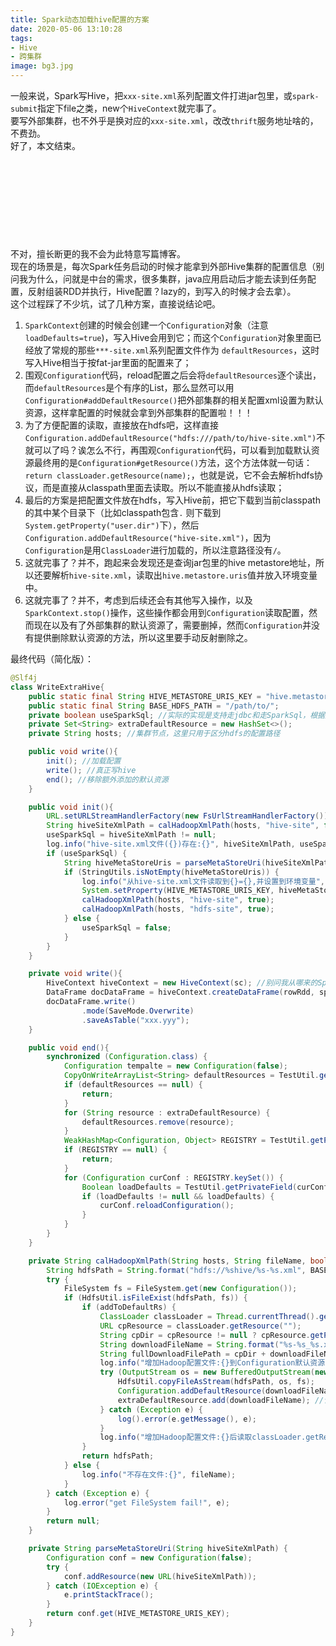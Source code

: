 ```yaml
---
title: Spark动态加载hive配置的方案
date: 2020-05-06 13:10:28
tags:
- Hive
- 跨集群
image: bg3.jpg
---
```

一般来说，Spark写Hive，把`xxx-site.xml`系列配置文件打进jar包里，或`spark-submit`指定下file之类，new个`HiveContext`就完事了。  
要写外部集群，也不外乎是换对应的`xxx-site.xml`，改改`thrift`服务地址啥的，不费劲。  
好了，本文结束。  
<br/>
<br/>
<br/>
<br/>
<br/>
<br/>
<br/>
<br/>
<br/>
不对，擅长断更的我不会为此特意写篇博客。  
现在的场景是，每次Spark任务启动的时候才能拿到外部Hive集群的配置信息（别问我为什么，问就是中台的需求，很多集群，java应用启动后才能去读到任务配置，反射组装RDD并执行，Hive配置？lazy的，到写入的时候才会去拿）。  
这个过程踩了不少坑，试了几种方案，直接说结论吧。  
1. `SparkContext`创建的时候会创建一个`Configuration`对象（注意 `loadDefaults=true`)，写入Hive会用到它；而这个`Configuration`对象里面已经放了常规的那些`***-site.xml`系列配置文件作为  `defaultResources`，这时写入Hive相当于按fat-jar里面的配置来了；
2. 围观`Configuration`代码，reload配置之后会将`defaultResources`逐个读出，而`defaultResources`是个有序的List，那么显然可以用`Configuration#addDefaultResource()`把外部集群的相关配置xml设置为默认资源，这样拿配置的时候就会拿到外部集群的配置啦！！！
3. 为了方便配置的读取，直接放在hdfs吧，这样直接`Configuration.addDefaultResource("hdfs:///path/to/hive-site.xml")`不就可以了吗？诶怎么不行，再围观`Configuration`代码，可以看到加载默认资源最终用的是`Configuration#getResource()`方法，这个方法体就一句话：`return classLoader.getResource(name);`，也就是说，它不会去解析hdfs协议，而是直接从classpath里面去读取。所以不能直接从hdfs读取；
4. 最后的方案是把配置文件放在hdfs，写入Hive前，把它下载到当前classpath的其中某个目录下（比如classpath包含`.` 则下载到`System.getProperty("user.dir")`下），然后`Configuration.addDefaultResource("hive-site.xml")`，因为`Configuration`是用`ClassLoader`进行加载的，所以注意路径没有`/`。
5. 这就完事了？并不，跑起来会发现还是查询jar包里的hive metastore地址，所以还要解析`hive-site.xml`，读取出`hive.metastore.uris`值并放入环境变量中。
6. 这就完事了？并不，考虑到后续还会有其他写入操作，以及`SparkContext.stop()`操作，这些操作都会用到`Configuration`读取配置，然而现在以及有了外部集群的默认资源了，需要删掉，然而`Configuration`并没有提供删除默认资源的方法，所以这里要手动反射删除之。


最终代码（简化版）：
```java
@Slf4j
class WriteExtraHive{
    public static final String HIVE_METASTORE_URIS_KEY = "hive.metastore.uris";
    public static final String BASE_HDFS_PATH = "/path/to/";
    private boolean useSparkSql; //实际的实现是支持走jdbc和走SparkSql，根据是否有hive的配置文件
    private Set<String> extraDefaultResource = new HashSet<>();
    private String hosts; //集群节点，这里只用于区分hdfs的配置路径

    public void write(){
        init(); //加载配置
        write(); //真正写hive
        end(); //移除额外添加的默认资源
    }

    public void init(){
        URL.setURLStreamHandlerFactory(new FsUrlStreamHandlerFactory());
        String hiveSiteXmlPath = calHadoopXmlPath(hosts, "hive-site", false);
        useSparkSql = hiveSiteXmlPath != null;
        log.info("hive-site.xml文件({})存在:{}", hiveSiteXmlPath, useSparkSql);
        if (useSparkSql) {
            String hiveMetaStoreUris = parseMetaStoreUri(hiveSiteXmlPath);
            if (StringUtils.isNotEmpty(hiveMetaStoreUris)) {
                log.info("从hive-site.xml文件读取到{}={},并设置到环境变量", HIVE_METASTORE_URIS_KEY, hiveMetaStoreUris);
                System.setProperty(HIVE_METASTORE_URIS_KEY, hiveMetaStoreUris);
                calHadoopXmlPath(hosts, "hive-site", true);
                calHadoopXmlPath(hosts, "hdfs-site", true);
            } else {
                useSparkSql = false;
            }
        }
    }

    private void write(){
        HiveContext hiveContext = new HiveContext(sc); //别问我从哪来的SparkContext,示例代码，随意看看
        DataFrame docDataFrame = hiveContext.createDataFrame(rowRdd, sparkSchema); //rdd和Schema也是，别问
        docDataFrame.write()
                .mode(SaveMode.Overwrite)
                .saveAsTable("xxx.yyy");
    }

    public void end(){
        synchronized (Configuration.class) {
            Configuration tempalte = new Configuration(false);
            CopyOnWriteArrayList<String> defaultResources = TestUtil.getPrivateField(conf, "defaultResources"); //getPrivateField方法如其名，递归父类拿到字段并设可见再读
            if (defaultResources == null) {
                return;
            }
            for (String resource : extraDefaultResource) {
                defaultResources.remove(resource);
            }
            WeakHashMap<Configuration, Object> REGISTRY = TestUtil.getPrivateField(conf, "REGISTRY");
            if (REGISTRY == null) {
                return;
            }
            for (Configuration curConf : REGISTRY.keySet()) {
                Boolean loadDefaults = TestUtil.getPrivateField(curConf, "loadDefaults");
                if (loadDefaults != null && loadDefaults) {
                    curConf.reloadConfiguration();
                }
            }
        }
    }

    private String calHadoopXmlPath(String hosts, String fileName, boolean addToDefaultRs) {
        String hdfsPath = String.format("hdfs://%shive/%s-%s.xml", BASE_HDFS_PATH, hosts, fileName);
        try {
            FileSystem fs = FileSystem.get(new Configuration());
            if (HdfsUtil.isFileExist(hdfsPath, fs)) {
                if (addToDefaultRs) {
                    ClassLoader classLoader = Thread.currentThread().getContextClassLoader();
                    URL cpResource = classLoader.getResource("");
                    String cpDir = cpResource != null ? cpResource.getPath() : (System.getProperty("user.dir") + File.separator);
                    String downloadFileName = String.format("%s-%s_%s.xml", hosts, fileName, System.currentTimeMillis()); //实际下载本地的名字
                    String fullDownloadFilePath = cpDir + downloadFileName;
                    log.info("增加Hadoop配置文件:{}到Configuration默认资源,下载到本地:{}", hdfsPath, fullDownloadFilePath);
                    try (OutputStream os = new BufferedOutputStream(new FileOutputStream(fullDownloadFilePath))) {
                        HdfsUtil.copyFileAsStream(hdfsPath, os, fs);
                        Configuration.addDefaultResource(downloadFileName); //加入默认资源
                        extraDefaultResource.add(downloadFileName); //记录加过哪些默认资源，后面要移除
                    } catch (Exception e) {
                        log().error(e.getMessage(), e);
                    }
                    log.info("增加Hadoop配置文件:{}后读取classLoader.getResource({})={}", fileName, downloadFileName, classLoader.getResource(downloadFileName));
                }
                return hdfsPath;
            } else {
                log.info("不存在文件:{}", fileName);
            }
        } catch (Exception e) {
            log.error("get FileSystem fail!", e);
        }
        return null;
    }

    private String parseMetaStoreUri(String hiveSiteXmlPath) {
        Configuration conf = new Configuration(false);
        try {
            conf.addResource(new URL(hiveSiteXmlPath));
        } catch (IOException e) {
            e.printStackTrace();
        }
        return conf.get(HIVE_METASTORE_URIS_KEY);
    }
}
```